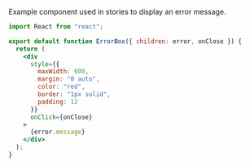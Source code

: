Example component used in stories to display an error message.

```jsx
import React from "react";

export default function ErrorBox({ children: error, onClose }) {
  return (
    <div
      style={{
        maxWidth: 600,
        margin: "0 auto",
        color: "red",
        border: "1px solid",
        padding: 12
      }}
      onClick={onClose}
    >
      {error.message}
    </div>
  );
}
```
